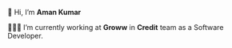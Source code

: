 👋 Hi, I’m **Aman Kumar**

🧑🏻‍💻 I’m currently working at **Groww** in **Credit** team as a Software Developer.
